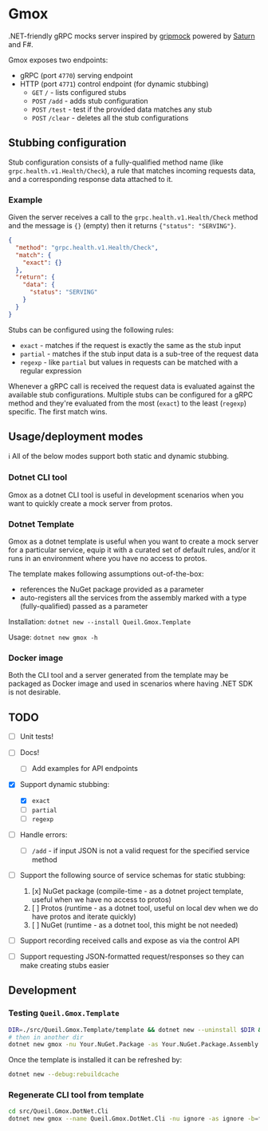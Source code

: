 # Gmox

.NET-friendly gRPC mocks server inspired by [gripmock](https://github.com/tokopedia/gripmock) powered by [Saturn](https://saturnframework.org/) and F#.

Gmox exposes two endpoints:

* gRPC (port `4770`) serving endpoint
* HTTP (port `4771`) control endpoint (for dynamic stubbing)
  * `GET` `/` - lists configured stubs
  * `POST` `/add` - adds stub configuration
  * `POST` `/test` - test if the provided data matches any stub
  * `POST` `/clear` - deletes all the stub configurations

## Stubbing configuration

Stub configuration consists of a fully-qualified method name (like `grpc.health.v1.Health/Check`), a rule that matches incoming requests data, and a corresponding response data attached to it.

### Example

Given the server receives a call to the `grpc.health.v1.Health/Check` method and the message is `{}` (empty) then it returns `{"status": "SERVING"}`.

```json
{
  "method": "grpc.health.v1.Health/Check",
  "match": {
    "exact": {}
  }, 
  "return": {
    "data": {
      "status": "SERVING"
    }
  }
}
```

Stubs can be configured using the following rules:

* `exact` - matches if the request is exactly the same as the stub input
* `partial` - matches if the stub input data is a sub-tree of the request data
* `regexp` - like `partial` but values in requests can be matched with a regular expression

Whenever a gRPC call is received the request data is evaluated against the available stub configurations.
Multiple stubs can be configured for a gRPC method and they're evaluated from the most (`exact`) to the least (`regexp`) specific.
The first match wins. 

## Usage/deployment modes

:information_source: All of the below modes support both static and dynamic stubbing.

### Dotnet CLI tool

Gmox as a dotnet CLI tool is useful in development scenarios when you want to quickly create a mock
server from protos.

### Dotnet Template

Gmox as a dotnet template is useful when you want to create a mock server for a particular service, equip it with a curated set of default rules, and/or it runs in an environment where you have no access to protos.

The template makes following assumptions out-of-the-box:

* references the NuGet package provided as a parameter
* auto-registers all the services from the assembly marked with a type (fully-qualified) passed as a parameter

Installation: `dotnet new --install Queil.Gmox.Template`

Usage: `dotnet new gmox -h`

### Docker image

Both the CLI tool and a server generated from the template may be packaged as Docker image and used in scenarios where having .NET SDK is not desirable.

## TODO

* [ ] Unit tests!
* [ ] Docs!
  * [ ] Add examples for API endpoints
* [x] Support dynamic stubbing:
  * [x] `exact`
  * [ ] `partial`
  * [ ] `regexp`
* [ ] Handle errors:
  * [ ] `/add` - if input JSON is not a valid request for the specified service method
* [ ] Support the following source of service schemas for static stubbing:
  1. [x] NuGet package (compile-time - as a dotnet project template, useful when we have no access to protos) 
  2. [ ] Protos (runtime - as a dotnet tool, useful on local dev when we do have protos and iterate quickly)
  3. [ ] NuGet (runtime - as a dotnet tool, this might be not needed)
* [ ] Support recording received calls and expose as via the control API
* [ ] Support requesting JSON-formatted request/responses so they can make creating stubs easier


## Development

### Testing `Queil.Gmox.Template`


```bash
DIR=./src/Queil.Gmox.Template/template && dotnet new --uninstall $DIR && dotnet new --install $DIR
# then in another dir
dotnet new gmox -nu Your.NuGet.Package -as Your.NuGet.Package.Assembly.Type
```

Once the template is installed it can be refreshed by:

```bash
dotnet new --debug:rebuildcache
```

### Regenerate CLI tool from template

```bash
cd src/Queil.Gmox.DotNet.Cli
dotnet new gmox --name Queil.Gmox.DotNet.Cli -nu ignore -as ignore -b=false --force
```